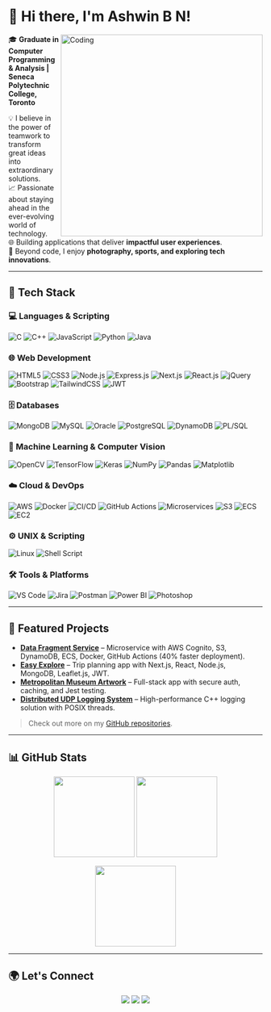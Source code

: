 # 👋 Hi there, I'm Ashwin B N!  

<img align="right" alt="Coding" width="400" src="https://i.pinimg.com/originals/8d/e0/8f/8de08fceacc831dcfd2954e2f93a0397.gif" />

🎓 **Graduate in Computer Programming & Analysis | Seneca Polytechnic College, Toronto**  

💡 I believe in the power of teamwork to transform great ideas into extraordinary solutions.  
📈 Passionate about staying ahead in the ever-evolving world of technology.  
🌐 Building applications that deliver **impactful user experiences**.  
📸 Beyond code, I enjoy **photography, sports, and exploring tech innovations**.  

---

## 🔧 Tech Stack

### 💻 Languages & Scripting
![C](https://img.shields.io/badge/C-%2300599C?style=flat&logo=c&logoColor=white)
![C++](https://img.shields.io/badge/C++-%2300599C?style=flat&logo=c%2B%2B&logoColor=white)
![JavaScript](https://img.shields.io/badge/JavaScript-%23F7DF1E?style=flat&logo=javascript&logoColor=black)
![Python](https://img.shields.io/badge/Python-%233776AB?style=flat&logo=python&logoColor=white)
![Java](https://img.shields.io/badge/Java-%23007396?style=flat&logo=java&logoColor=white)

### 🌐 Web Development
![HTML5](https://img.shields.io/badge/HTML5-%23E34F26?style=flat&logo=html5&logoColor=white)
![CSS3](https://img.shields.io/badge/CSS3-%231572B6?style=flat&logo=css3&logoColor=white)
![Node.js](https://img.shields.io/badge/Node.js-%23339933?style=flat&logo=node.js&logoColor=white)
![Express.js](https://img.shields.io/badge/Express.js-%23000000?style=flat&logo=express&logoColor=white)
![Next.js](https://img.shields.io/badge/Next.js-black?style=flat&logo=nextdotjs&logoColor=white)
![React.js](https://img.shields.io/badge/React-%2361DAFB?style=flat&logo=react&logoColor=black)
![jQuery](https://img.shields.io/badge/jQuery-0769AD?style=flat&logo=jquery&logoColor=white)
![Bootstrap](https://img.shields.io/badge/Bootstrap-%237952B3?style=flat&logo=bootstrap&logoColor=white)
![TailwindCSS](https://img.shields.io/badge/TailwindCSS-%2338B2AC?style=flat&logo=tailwind-css&logoColor=white)
![JWT](https://img.shields.io/badge/JWT-black?style=flat&logo=JSON%20web%20tokens)

### 🗄️ Databases
![MongoDB](https://img.shields.io/badge/MongoDB-%2347A248?style=flat&logo=mongodb&logoColor=white)
![MySQL](https://img.shields.io/badge/MySQL-%234479A1?style=flat&logo=mysql&logoColor=white)
![Oracle](https://img.shields.io/badge/Oracle-F80000?style=flat&logo=oracle&logoColor=white)
![PostgreSQL](https://img.shields.io/badge/PostgreSQL-%23336791?style=flat&logo=postgresql&logoColor=white)
![DynamoDB](https://img.shields.io/badge/DynamoDB-4053D6?style=flat&logo=amazondynamodb&logoColor=white)
![PL/SQL](https://img.shields.io/badge/PL/SQL-F80000?style=flat&logo=oracle&logoColor=white)

### 🤖 Machine Learning & Computer Vision
![OpenCV](https://img.shields.io/badge/OpenCV-27338e?style=flat&logo=opencv&logoColor=white)
![TensorFlow](https://img.shields.io/badge/TensorFlow-FF6F00?style=flat&logo=tensorflow&logoColor=white)
![Keras](https://img.shields.io/badge/Keras-D00000?style=flat&logo=keras&logoColor=white)
![NumPy](https://img.shields.io/badge/NumPy-013243?style=flat&logo=numpy&logoColor=white)
![Pandas](https://img.shields.io/badge/Pandas-150458?style=flat&logo=pandas&logoColor=white)
![Matplotlib](https://img.shields.io/badge/Matplotlib-003366?style=flat&logo=plotly&logoColor=white)

### ☁️ Cloud & DevOps
![AWS](https://img.shields.io/badge/AWS-232F3E?style=flat&logo=amazon-aws&logoColor=white)
![Docker](https://img.shields.io/badge/Docker-%232496ED?style=flat&logo=docker&logoColor=white)
![CI/CD](https://img.shields.io/badge/CI/CD-0A66C2?style=flat&logo=git&logoColor=white)
![GitHub Actions](https://img.shields.io/badge/GitHub_Actions-2088FF?style=flat&logo=github-actions&logoColor=white)
![Microservices](https://img.shields.io/badge/Microservices-FF5733?style=flat&logo=generic&logoColor=white)
![S3](https://img.shields.io/badge/S3-569A31?style=flat&logo=amazons3&logoColor=white)
![ECS](https://img.shields.io/badge/ECS-FF9900?style=flat&logo=amazon-ecs&logoColor=white)
![EC2](https://img.shields.io/badge/EC2-FF9900?style=flat&logo=amazon-ec2&logoColor=white)

### ⚙️ UNIX & Scripting
![Linux](https://img.shields.io/badge/Linux-FCC624?style=flat&logo=linux&logoColor=black)
![Shell Script](https://img.shields.io/badge/Shell_Script-121011?style=flat&logo=gnu-bash&logoColor=white)

### 🛠️ Tools & Platforms
![VS Code](https://img.shields.io/badge/VS_Code-%23007ACC?style=flat&logo=visual-studio-code&logoColor=white)
![Jira](https://img.shields.io/badge/Jira-%230052CC?style=flat&logo=jira&logoColor=white)
![Postman](https://img.shields.io/badge/Postman-%23FF6C37?style=flat&logo=postman&logoColor=white)
![Power BI](https://img.shields.io/badge/Power_BI-F2C811?style=flat&logo=powerbi&logoColor=black)
![Photoshop](https://img.shields.io/badge/Photoshop-31A8FF?style=flat&logo=adobe-photoshop&logoColor=white)

---

## 📂 Featured Projects

- **[Data Fragment Service](#)** – Microservice with AWS Cognito, S3, DynamoDB, ECS, Docker, GitHub Actions (40% faster deployment).  
- **[Easy Explore](#)** – Trip planning app with Next.js, React, Node.js, MongoDB, Leaflet.js, JWT.  
- **[Metropolitan Museum Artwork](#)** – Full-stack app with secure auth, caching, and Jest testing.  
- **[Distributed UDP Logging System](#)** – High-performance C++ logging solution with POSIX threads.  

> Check out more on my [GitHub repositories](https://github.com/Ashwin-BN).

---

## 📊 GitHub Stats

<p align="center">
  <img height="160" src="https://github-readme-stats.vercel.app/api?username=Ashwin-BN&show_icons=true&theme=dark&hide_border=true" />
  <img height="160" src="https://github-readme-streak-stats.herokuapp.com/?user=Ashwin-BN&theme=dark&hide_border=true" />
</p>
<p align="center">
  <img height="160" src="https://github-readme-stats.vercel.app/api/top-langs/?username=Ashwin-BN&layout=compact&theme=dark&hide_border=true" />
</p>

---

## 🌍 Let's Connect

<p align="center">
  <a href="mailto:ashwinbnwork@gmail.com"><img src="https://img.shields.io/badge/Gmail-D14836?style=for-the-badge&logo=gmail&logoColor=white"></a>
  <a href="https://github.com/Ashwin-BN"><img src="https://img.shields.io/badge/GitHub-181717?style=for-the-badge&logo=github&logoColor=white"></a>
  <a href="https://www.linkedin.com/in/ashwin-b-n-41863b132/"><img src="https://img.shields.io/badge/LinkedIn-0077B5?style=for-the-badge&logo=linkedin&logoColor=white"></a>
</p>
